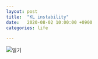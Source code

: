 ```yaml
---
layout: post
title:  "KL instability"
date:   2020-08-02 10:00:00 +0900
categories: life

---
```



![일기]({{site.baseurl}}/images/2020-08-03.png)